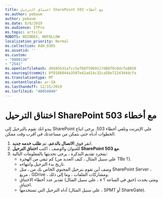 ```yaml
---
title: اختناق الترحيل SharePoint مع أخطاء 503
ms.author: pebaum
author: pebaum
ms.date: 8/8/2019
ms.audience: ITPro
ms.topic: article
ROBOTS: NOINDEX, NOFOLLOW
localization_priority: Normal
ms.collection: Adm_O365
ms.assetid: ''
ms.custom:
- "9000136"
- "2541"
ms.openlocfilehash: d9d45b31afcc5ef68f5969117d08f0c8dcfe8850
ms.sourcegitcommit: 0f0186044a3597e42ad14c32ca58e7224344dcfa
ms.translationtype: MT
ms.contentlocale: ar-SA
ms.lasthandoff: 12/15/2019
ms.locfileid: "40054040"
---
```

# <a name="sharepoint-migration-throttling-with-503-errors"></a>اختناق الترحيل SharePoint مع أخطاء 503

يبدو انك تقوم بالترحيل إلى SharePoint علي الإنترنت وتلقي أخطاء 503. يرجى اتباع الخطوات أدناه حتى نتمكن من مساعدتك في أقرب وقت ممكن. 

1. انقر فوق **الاتصال بالدعم**، ثم **طلب خدمه جديد**.
2. للعنوان والوصف ، اكتب **اختناق الترحيل SharePoint مع 503**.
3. بمجرد تقديم التذكرة ، يرجى تحديثها بالمعلومات التالية:
    - كم تبقي من الهجرة (علي سبيل المثال ، كيف العديد من TBs ؟).
    - تاريخ بدء الترحيل وانتهاءه.
    - وصف أين تقوم بترحيل المحتوي الخاص بك من ، مثل SharePoint Server ، مربع ، GDrive ، ومشاركات الملفات ، وما إلى ذلك.
    - تقدير عدد أخطاء الاختناق (علي سبيل المثال ، x خنق في الساعة ؟) ومتى يحدث اختناق.
    - أداه الترحيل التي تستخدمها (علي سبيل المثال ، SPMT أو ShareGate).



